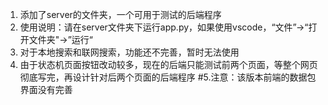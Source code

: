 1. 添加了server的文件夹，一个可用于测试的后端程序
2. 使用说明：请在server文件夹下运行app.py，如果使用vscode，“文件”->“打开文件夹"->”运行“
3. 对于本地搜索和联网搜索，功能还不完善，暂时无法使用
4. 由于状态机页面按钮改动较多，现在的后端只能测试前两个页面，等整个网页彻底写完，再设计针对后两个页面的后端程序
#5.注意：该版本前端的数据包界面没有完善
